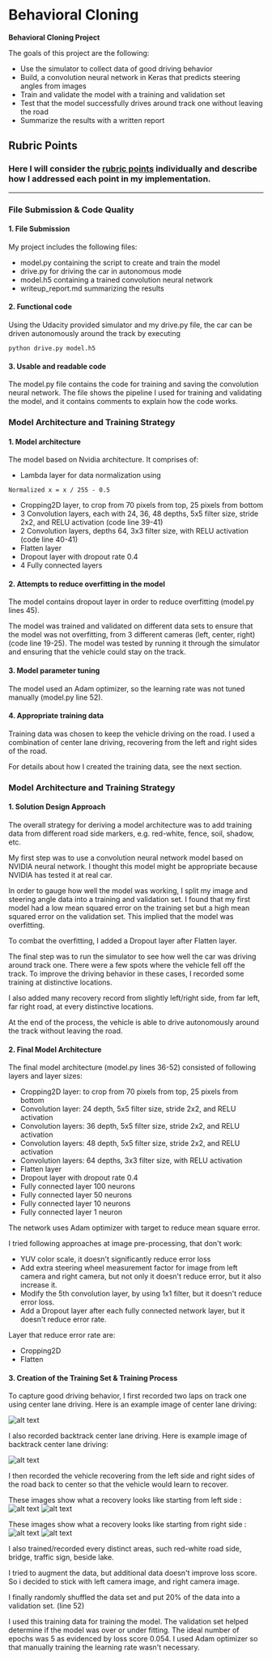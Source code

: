 # **Behavioral Cloning** 

**Behavioral Cloning Project**

The goals of this project are the following:
* Use the simulator to collect data of good driving behavior
* Build, a convolution neural network in Keras that predicts steering angles from images
* Train and validate the model with a training and validation set
* Test that the model successfully drives around track one without leaving the road
* Summarize the results with a written report


[//]: # (Image References)

[image1]: ./examples/placeholder.png "Model Visualization"
[center_lane_driving]: ./examples/center-lane-driving.jpg "Center Lane Driving"
[backtrack_driving]: ./examples/backtrack-driving.jpg "Backtract Driving"
[recovery_from_left_1]: ./examples/recover-from-left1.jpg "Recovery from Left side 1"
[recovery_from_left_2]: ./examples/recover-from-left2.jpg "Recovery from Left side 2"
[recovery_from_right_1]: ./examples/recover-from-right1.jpg "Recovery from Right side 1"
[recovery_from_right_2]: ./examples/recover-from-right2.jpg "Recovery from Right side 2"

## Rubric Points
### Here I will consider the [rubric points](https://review.udacity.com/#!/rubrics/432/view) individually and describe how I addressed each point in my implementation.  

---
### File Submission & Code Quality

#### 1. File Submission

My project includes the following files:
* model.py containing the script to create and train the model
* drive.py for driving the car in autonomous mode
* model.h5 containing a trained convolution neural network 
* writeup_report.md summarizing the results

#### 2. Functional code
Using the Udacity provided simulator and my drive.py file, the car can be driven autonomously around the track by executing 
```
python drive.py model.h5
```

#### 3. Usable and readable code

The model.py file contains the code for training and saving the convolution neural network. The file shows the pipeline I used for training and validating the model, and it contains comments to explain how the code works.

### Model Architecture and Training Strategy

#### 1. Model architecture

The model based on Nvidia architecture. It comprises of:
* Lambda layer for data normalization using
```
Normalized x = x / 255 - 0.5
```
* Cropping2D layer, to crop from 70 pixels from top, 25 pixels from bottom
* 3 Convolution layers, each with 24, 36, 48 depths, 5x5 filter size, stride 2x2, and RELU activation (code line 39-41)
* 2 Convolution layers, depths 64,  3x3 filter size, with RELU activation (code line 40-41)
* Flatten layer
* Dropout layer with dropout rate 0.4
* 4 Fully connected layers


#### 2. Attempts to reduce overfitting in the model

The model contains dropout layer in order to reduce overfitting (model.py lines 45). 

The model was trained and validated on different data sets to ensure that the model was not overfitting, from 3 different cameras (left, center, right) (code line 19-25). The model was tested by running it through the simulator and ensuring that the vehicle could stay on the track.

#### 3. Model parameter tuning

The model used an Adam optimizer, so the learning rate was not tuned manually (model.py line 52).

#### 4. Appropriate training data

Training data was chosen to keep the vehicle driving on the road. I used a combination of center lane driving, recovering from the left and right sides of the road.

For details about how I created the training data, see the next section. 

### Model Architecture and Training Strategy

#### 1. Solution Design Approach

The overall strategy for deriving a model architecture was to add training data from different road side markers, e.g. red-white, fence, soil, shadow, etc.

My first step was to use a convolution neural network model based on NVIDIA neural network. I thought this model might be appropriate because NVIDIA has tested it at real car.

In order to gauge how well the model was working, I split my image and steering angle data into a training and validation set. I found that my first model had a low mean squared error on the training set but a high mean squared error on the validation set. This implied that the model was overfitting. 

To combat the overfitting, I added a Dropout layer after Flatten layer.

The final step was to run the simulator to see how well the car was driving around track one. There were a few spots where the vehicle fell off the track. To improve the driving behavior in these cases, I recorded some training at distinctive locations. 

I also added many recovery record from slightly left/right side, from far left, far right road, at every distinctive locations.  

At the end of the process, the vehicle is able to drive autonomously around the track without leaving the road.

#### 2. Final Model Architecture

The final model architecture (model.py lines 36-52) consisted of following layers and layer sizes:
* Cropping2D layer: to crop from 70 pixels from top, 25 pixels from bottom
* Convolution layer: 24 depth, 5x5 filter size,  stride 2x2, and RELU activation 
* Convolution layers: 36 depth, 5x5 filter size,  stride 2x2, and RELU activation 
* Convolution layers: 48 depth, 5x5 filter size,  stride 2x2, and RELU activation 
* Convolution layers: 64 depths,  3x3 filter size, with RELU activation
* Flatten layer
* Dropout layer with dropout rate 0.4
* Fully connected layer 100 neurons
* Fully connected layer 50 neurons
* Fully connected layer 10 neurons
* Fully connected layer 1 neuron

The network uses Adam optimizer with target to reduce mean square error.

I tried following approaches at image pre-processing, that don't work: 
* YUV color scale, it doesn't significantly reduce error loss
* Add extra steering wheel measurement factor for image from left camera and right camera, but not only it doesn't reduce error, but it also increase  it.
* Modify the 5th convolution layer, by using 1x1 filter, but it doesn't reduce error loss.
* Add a Dropout layer after each fully connected network layer, but it doesn't reduce error rate.  

Layer that reduce error rate are:
* Cropping2D
* Flatten


#### 3. Creation of the Training Set & Training Process

To capture good driving behavior, I first recorded two laps on track one using center lane driving. Here is an example image of center lane driving:

![alt text][center_lane_driving]

I also recorded backtrack center lane driving. Here is example image of backtrack center lane driving:

![alt text][backtrack_driving]

I then recorded the vehicle recovering from the left side and right sides of the road back to center so that the vehicle would learn to recover. 

These images show what a recovery looks like starting from left side :
![alt text][recovery_from_left_1] ![alt text][recovery_from_left_2]

These images show what a recovery looks like starting from right side :
![alt text][recovery_from_right_1] ![alt text][recovery_from_right_2]

I also trained/recorded every distinct areas, such red-white road side, bridge, traffic sign, beside lake.

I tried to augment the data, but additional data doesn't improve loss score. So i decided to stick with left camera image, and right camera image.


I finally randomly shuffled the data set and put 20% of the data into a validation set. (line 52) 

I used this training data for training the model. The validation set helped determine if the model was over or under fitting. The ideal number of epochs was 5 as evidenced by loss score 0.054. I used Adam optimizer so that manually training the learning rate wasn't necessary.
